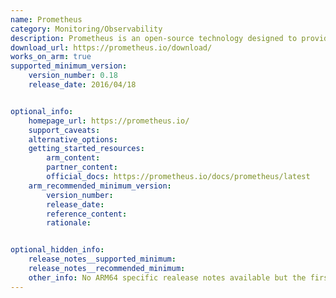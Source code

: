 ```yaml
--- 
name: Prometheus 
category: Monitoring/Observability 
description: Prometheus is an open-source technology designed to provide monitoring and alerting functionality for cloud-native environments, including Kubernetes. 
download_url: https://prometheus.io/download/ 
works_on_arm: true 
supported_minimum_version: 
    version_number: 0.18 
    release_date: 2016/04/18


optional_info:
    homepage_url: https://prometheus.io/ 
    support_caveats: 
    alternative_options: 
    getting_started_resources: 
        arm_content: 
        partner_content:  
        official_docs: https://prometheus.io/docs/prometheus/latest
    arm_recommended_minimum_version: 
        version_number: 
        release_date: 
        reference_content:
        rationale:


optional_hidden_info:
    release_notes__supported_minimum: 
    release_notes__recommended_minimum: 
    other_info: No ARM64 specific realease notes available but the first binary for ARM64 was released from version [0.18.0](https://github.com/prometheus/prometheus/releases/tag/0.18.0) .
---
```

